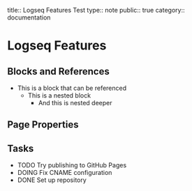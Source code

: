 title:: Logseq Features Test
type:: note
public:: true
category:: documentation

# Logseq Features

## Blocks and References
- This is a block that can be referenced
  - This is a nested block
    - And this is nested deeper

## Page Properties



## Tasks
- TODO Try publishing to GitHub Pages
- DOING Fix CNAME configuration
- DONE Set up repository